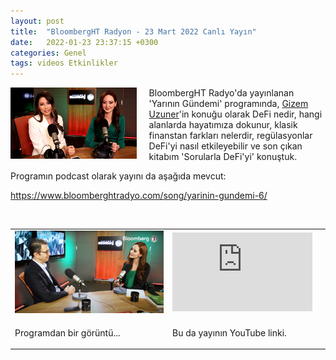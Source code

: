 ```yaml
---
layout: post
title:  "BloombergHT Radyon - 23 Mart 2022 Canlı Yayın"
date:   2022-01-23 23:37:15 +0300
categories: Genel
tags: videos Etkinlikler
---
```


<img align="left" src="/assets/yarinin-gundemi_poster_800.jpg" style="width:40%; padding-right:20px"> BloombergHT Radyo'da yayınlanan 'Yarının Gündemi' programında, [Gizem Uzuner](https://twitter.com/gizemuzuner_)'in konuğu olarak DeFi nedir, hangi alanlarda hayatımıza dokunur, klasik finanstan farkları nelerdir, regülasyonlar DeFi'yi nasıl etkileyebilir ve son çıkan kitabım 'Sorularla DeFi'yi' konuştuk. 

Programın podcast olarak yayını da aşağıda mevcut: 

https://www.bloomberghtradyo.com/song/yarinin-gundemi-6/

&nbsp;

<table><tr><td style="width:50%">
<img src="/assets/yarinin_gundemi_program_goruntu_220323_800.jpg">
</td>
<td style="width:50%">
<iframe width="224" height="126" src="https://www.youtube.com/embed/dv2exeCrhn0" frameborder="0" allowfullscreen></iframe></td></tr>
<tr><td style="width:50%; vertical-align:top">
<p>
Programdan bir görüntü...  
</p></td>
<td style="width:50%; vertical-align:top">
<p>Bu da yayının YouTube linki.</p>
</td></tr> 
</table>
